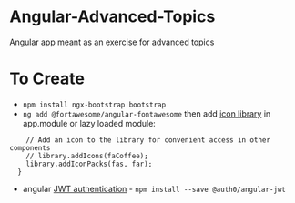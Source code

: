 # Angular-Advanced-Topics

Angular app meant as an exercise for advanced topics

# To Create

-   `npm install ngx-bootstrap bootstrap`
-   `ng add @fortawesome/angular-fontawesome` then add [icon library](https://github.com/FortAwesome/angular-fontawesome/blob/HEAD/docs/usage/icon-library.md#using-the-icon-library) in app.module or lazy loaded module:

```constructor(library: FaIconLibrary) {
    // Add an icon to the library for convenient access in other components
    // library.addIcons(faCoffee);
    library.addIconPacks(fas, far);
  }
```

-   angular [JWT authentication](https://medium.com/@ryanchenkie_40935/angular-authentication-using-route-guards-bf7a4ca13ae3) - `npm install --save @auth0/angular-jwt`
